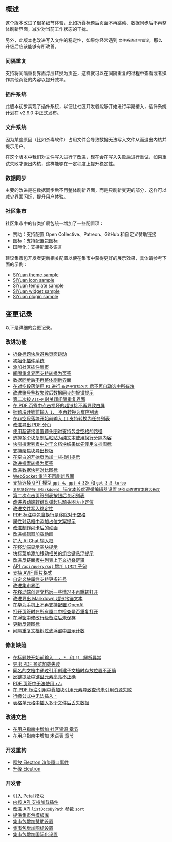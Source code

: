 ## 概述

这个版本改进了很多细节体验，比如折叠标题后页面不再跳动、数据同步后不再整体刷新界面，减少对当前工作状态的干扰。

另外，此版本也改进写入文件的稳定性，如果你经常遇到 `文件系统读写错误`，那么升级后应该能够有所改善。

### 间隔重复

支持将间隔重复界面浮层转换为页签，这样就可以在间隔重复的过程中查看或者操作其他页签的内容以提升效率。

### 插件系统

此版本初步实现了插件系统，以便让社区开发者能够开始进行早期接入，插件系统计划在 v2.9.0 中正式发布。

### 文件系统

因为某些原因（比如杀毒软件）占用文件会导致数据无法写入文件从而退出内核并提示用户。

在这个版本中我们对文件写入进行了改进，现在会在写入失败后进行重试，如果重试失败才退出内核，这样能够在一定程度上提升稳定性。

### 数据同步

主要的改进是在数据同步后不再整体刷新界面，而是只刷新变更的部分，这样可以减少界面闪烁，提升用户体验。

### 社区集市

社区集市中的各类扩展包统一增加了一些配置项：

* 赞助：支持配置 Open Collective、Patreon、GitHub 和自定义赞助链接
* 图标：支持配置包图标
* 国际化：支持配置多语言

建议集市包开发者更新相关配置以便在集市中获得更好的展示效果，具体请参考下面的示例：

* [SiYuan theme sample](https://github.com/siyuan-note/theme-sample)
* [SiYuan icon sample](https://github.com/siyuan-note/icon-sample)
* [SiYuan template sample](https://github.com/siyuan-note/template-sample)
* [SiYuan widget sample](https://github.com/siyuan-note/widget-sample)
* [SiYuan plugin sample](https://github.com/siyuan-note/plugin-sample)

## 变更记录

以下是详细的变更记录。

### 改进功能

* [折叠标题块后避免页面跳动](https://github.com/siyuan-note/siyuan/issues/7785)
* [初始化插件系统](https://github.com/siyuan-note/siyuan/issues/8041)
* [添加社区插件集市](https://github.com/siyuan-note/siyuan/issues/8043)
* [间隔重复界面支持转换为页签](https://github.com/siyuan-note/siyuan/issues/8061)
* [数据同步后不再整体刷新界面](https://github.com/siyuan-note/siyuan/issues/8098)
* [在对空段落使用 `F3` 进行 `新建子文档名为` 后不再自动选中所有块](https://github.com/siyuan-note/siyuan/issues/8099)
* [改进账号鉴权失败后数据同步的报错提示](https://github.com/siyuan-note/siyuan/issues/8101)
* [第二次按 `Alt+F` 时关闭间隔重复界面](https://github.com/siyuan-note/siyuan/issues/8102)
* [在 PDF 页签中点击损坏的超链接不再导致白屏](https://github.com/siyuan-note/siyuan/issues/8103)
* [标题块开始前输入 `1. ` 不再转换为有序列表](https://github.com/siyuan-note/siyuan/issues/8105)
* [在非空段落块开始前输入 `[]` 支持转换为任务列表](https://github.com/siyuan-note/siyuan/issues/8108)
* [改进导出 PDF 分页](https://github.com/siyuan-note/siyuan/pull/8110)
* [使用超链接设置题头图时支持包含空格的路径](https://github.com/siyuan-note/siyuan/issues/8113)
* [选择多个块复制后粘贴为纯文本使用换行分隔内容](https://github.com/siyuan-note/siyuan/issues/8114)
* [块引搜索列表中对于文档块结果优先使用文档图标](https://github.com/siyuan-note/siyuan/issues/8115)
* [支持聚焦块导出模板](https://github.com/siyuan-note/siyuan/issues/8117)
* [在空白的开始页添加一些指引提示](https://github.com/siyuan-note/siyuan/issues/8120)
* [改进搜索转换为页签](https://github.com/siyuan-note/siyuan/issues/8139)
* [改进数据快照对比图标](https://github.com/siyuan-note/siyuan/issues/8140)
* [WebSocket 重连不再刷新界面](https://github.com/siyuan-note/siyuan/issues/8141)
* [支持选择 GPT 模型 `gpt-4`、`gpt-4-32k` 和 `gpt-3.5-turbo`](https://github.com/siyuan-note/siyuan/issues/8142)
* [`复制块超链接（Markdown）` 锚文本长度遵循编辑器设置 `块引动态锚文本最大长度`](https://github.com/siyuan-note/siyuan/issues/8144)
* [第二次点击页签列表按钮后关闭列表](https://github.com/siyuan-note/siyuan/issues/8147)
* [改进移动端软键盘弹起后题头图大小定位](https://github.com/siyuan-note/siyuan/issues/8148)
* [改进文件写入稳定性](https://github.com/siyuan-note/siyuan/issues/8149)
* [PDF 标注中包含换行是移除对于空格](https://github.com/siyuan-note/siyuan/issues/8152)
* [属性对话框中添加占位文案提示](https://github.com/siyuan-note/siyuan/issues/8154)
* [改进制作闪卡后的动画](https://github.com/siyuan-note/siyuan/issues/8157)
* [改进编辑器加载动画](https://github.com/siyuan-note/siyuan/issues/8158)
* [扩大 AI Chat 输入框](https://github.com/siyuan-note/siyuan/issues/8161)
* [在移动端显示空块提示](https://github.com/siyuan-note/siyuan/issues/8162)
* [块标菜单添加移动相关的组合键悬浮提示](https://github.com/siyuan-note/siyuan/issues/8163)
* [改进反链面板中列表上下文折叠逻辑](https://github.com/siyuan-note/siyuan/issues/8165)
* [API `/api/query/sql` 增加 `LIMIT` 子句](https://github.com/siyuan-note/siyuan/issues/8167)
* [支持 AVIF 图片格式](https://github.com/siyuan-note/siyuan/issues/8170)
* [自定义块属性支持更多符号](https://github.com/siyuan-note/siyuan/pull/8172)
* [改进集市界面](https://github.com/siyuan-note/siyuan/issues/8181)
* [在移动端创建文档后一些情况不再跳转打开](https://github.com/siyuan-note/siyuan/issues/8184)
* [改进导出 Markdown 超链接锚文本](https://github.com/siyuan-note/siyuan/issues/8191)
* [在华为手机上不再支持配置 OpenAI](https://github.com/siyuan-note/siyuan/issues/8192)
* [打开页签时在所有窗口中检查是否重复打开](https://github.com/siyuan-note/siyuan/issues/8193)
* [在浮窗中修改行级备注后未保存](https://github.com/siyuan-note/siyuan/issues/8199)
* [更新反馈图标](https://github.com/siyuan-note/siyuan/issues/8201)
* [间隔重复文档树过滤浮窗中显示计数](https://github.com/siyuan-note/siyuan/issues/8202)

### 修复缺陷

* [在标题块开始前输入 `- `、`* ` 和 `[] ` 解析异常](https://github.com/siyuan-note/siyuan/issues/8106)
* [导出 PDF 预览加载失败](https://github.com/siyuan-note/siyuan/issues/8126)
* [同名的文档中通过引用创建子文档时存放位置不正确](https://github.com/siyuan-note/siyuan/issues/8138)
* [反链提及中键盘元素高亮不正确](https://github.com/siyuan-note/siyuan/issues/8143)
* [PDF 页签中无法使用 `↑/↓`](https://github.com/siyuan-note/siyuan/issues/8164)
* [在 PDF 标注引用中叠加块引用元素导致查询未引用资源失败](https://github.com/siyuan-note/siyuan/issues/8186)
* [行级公式中无法插入 `"`](https://github.com/siyuan-note/siyuan/issues/8190)
* [表格单元格中插入多个文件后丢失数据](https://github.com/siyuan-note/siyuan/issues/8196)

### 改进文档

* [在用户指南中增加 社区资源 章节](https://github.com/siyuan-note/siyuan/issues/8123)
* [在用户指南中增加 术语表 章节](https://github.com/siyuan-note/siyuan/issues/8137)

### 开发重构

* [释放 Electron 渲染窗口事件](https://github.com/siyuan-note/siyuan/issues/8107)
* [升级 Electron](https://github.com/siyuan-note/siyuan/issues/8197)

### 开发者

* [引入 Petal 模块](https://github.com/siyuan-note/siyuan/pull/8001)
* [内核 API 支持加载插件](https://github.com/siyuan-note/siyuan/issues/8044)
* [改进 API `listDocsByPath` 参数 `sort`](https://github.com/siyuan-note/siyuan/pull/8156)
* [提供集市包模板库](https://github.com/siyuan-note/siyuan/issues/8168)
* [集市包增加赞助设置](https://github.com/siyuan-note/siyuan/issues/8171)
* [集市包增加图标设置](https://github.com/siyuan-note/siyuan/issues/8174)
* [集市包增加国际化设置](https://github.com/siyuan-note/siyuan/issues/8177)
